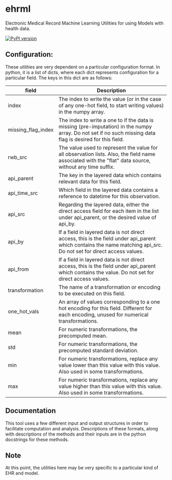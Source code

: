 # ehrml
Electronic Medical Record Machine Learning
Utilities for using Models with health data.

[![PyPI version](https://badge.fury.io/py/ehrml.svg)](https://badge.fury.io/py/ehrml)

## Configuration:
These utilities are very dependent on a particular configuration format. In python, it is a list of dicts, where each dict represents configuration for a particular field. The keys in this dict are as follows:

|field | Description |
|---|---|
|index| The index to write the value (or in the case of any one-hot field, to start writing values) in the numpy array.|
|missing_flag_index|  The index to write a one to if the data is missing (pre-imputation) in the numpy array. Do not set if no such missing data flag is desired for this field.|
|rwb_src| The value used to represent the value for all observation lists. Also, the field name associated with the "flat" data source, without any time suffix.|
|api_parent| The key in the layered data which contains relevant data for this field.|
|api_time_src| Which field in the layered data contains a reference to datetime for this observation.|
|api_src| Regarding the layered data, either the direct access field for each item in the list under api_parent, or the desired value of api_by.|
|api_by| If a field in layered data is not direct access, this is the field under api_parent which contains the name matching api_src. Do not set for direct access values.|
|api_from| If a field in layered data is not direct access, this is the field under api_parent which contains the value. Do not set for direct access values.|
|transformation| The name of a transformation or encoding to be executed on this field.|
|one_hot_vals| An array of values corresponding to a one hot encoding for this field. Different for each encoding, unused for numerical transformations.|
|mean|For numeric transformations, the precomputed mean.|
|std|For numeric transformations, the precomputed standard deviation.|
|min|For numeric transformations, replace any value lower than this value with this value. Also used in some transformations.|
|max|For numeric transformations, replace any value higher than this value with this value. Also used in some transformations.|

## Documentation
This tool uses a few different input and output structures in order to facilitate computation and analysis. Descriptions of these formats, along with descriptions of the methods and their inputs are in the python docstrings for these methods.

## Note
At this point, the utilities here may be very specific to a particular kind of EHR and model.
